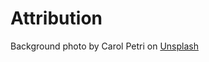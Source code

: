# Attribution

Background photo by Carol Petri on [Unsplash](https://unsplash.com/photos/MiaEop5bnqQ)
